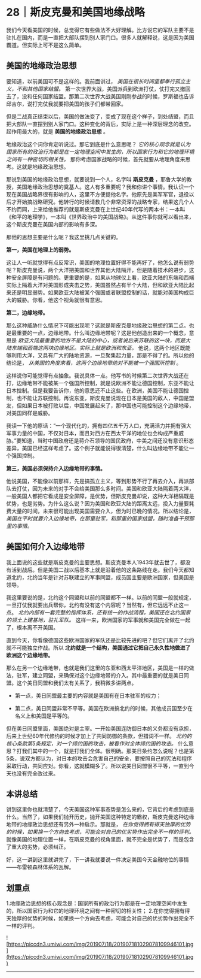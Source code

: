 # 28｜斯皮克曼和美国地缘战略

我们今天看美国的时候，总觉得它有些做法不大好理解。比方说它的军队主要不是驻扎在国内，而是一直把大部队摆到别人家门口。很多人就解释说，这是因为美国霸道。但实际上可不是这么简单。

## 美国的地缘政治思想

要知道，以前美国可不是这样的。我前面讲过， *美国在很长时间里都奉行孤立主义，不和其他国家结盟。* 第一次世界大战，美国派兵到欧洲打仗，仗打完又撤回去了，没和任何国家结盟。那第二次世界大战美国刚刚参战的时候，罗斯福也告诉邱吉尔，说打完仗我就要把美国的孩子们都带回家。

但是二战真正结束以后，美国的做法变了，变成了现在这个样子，到处结盟，而且把大部队一直摆到别人家门口。这种变化的背后，实际上是一种深层理念的改变。起作用最大的，就是 **美国的地缘政治思想** 。

地缘政治这个词你肯定听说过。那它到底是什么意思呢？ *它的核心观念就是认为国家所有的政治行为都是在一定地理空间中发生的，所以国家行为和它的地理环境之间有一种密切的相关性。* 那你考虑国家战略的时候，首先就要从地理角度来思考。这就是地缘政治思想。

那说到美国的地缘政治思想，就要说到一个人，名字叫 **斯皮克曼** ，耶鲁大学的教授，美国地缘政治思想的奠基人。这人有多重要呢？我和你讲个事情。我认识一个现在美国战略界很有影响的人，这里不方便提他名字。他原先是美军军官，退役以后才开始搞战略研究。他转行的时候请教几个非常资深的战略专家，结果这几个人不约而同，上来给他推荐的就是斯皮克曼在上世纪40年代写的两本书：一本叫《和平的地理学》，一本叫《世界政治中的美国战略》。从这件事你就可以看出来，这个斯皮克曼在美国内部的影响有多深。

那他的思想主要是什么呢？我这里挑几点关键的。

 **第一，美国在地理上的弱势。**

这让人一听就觉得有点反常识，美国的地理位置好得不能再好了，他怎么说有弱势呢？斯皮克曼说，两个大洋把美国和世界其他大陆隔开，但是随着技术的进步，这种安全屏障是有问题的。更重要的是，如果从地球仪上看，欧亚大陆的东端和西端实际上隔着大洋对美国形成夹击之势，美国虽然占有半个大陆，但和欧亚大陆比起来还是明显弱势。如果欧亚大陆被某个强国或者联盟控制的话，就能对美国构成巨大的威胁。你看，他这个视角就很有意思。

 **第二，边缘地带。**

那么这种威胁什么情况下可能出现呢？这就是斯皮克曼地缘政治思想的第二点。也是最重要的一点，边缘地带。什么叫边缘地带呢？这是他创造出来的一个概念，意思是 *欧亚大陆最重要的地方不是大陆的中心，或者说后来苏联的这一块，而是大陆东端和西端这两块边缘地区。实际上就是欧洲和东亚。* 他说，这两个地区既能够利用大洋，又具有广大的陆地资源，一旦聚集起力量，那是不得了的。所以他的结论是， *从美国的角度来看，这两个边缘地带绝对不能被一个强国所控制* 。

这样说你可能觉得有点抽象。我说具体一点。他写书的时候第二次世界大战还在打，边缘地带不能被某一个强国所控制，就是说欧洲不能让德国控制，东亚不能让日本控制。但是我要告诉你，他的意思还不止这些。在欧洲，美国不能让德国控制，也不能让苏联控制。再说东亚，斯皮克曼说现在日本是美国的敌人，中国是盟友，但如果日本被打败以后，中国发展起来了，那中国也可能控制这个边缘地带，对美国同样是威胁。

我读一下他的原话：“一个现代化的，拥有四亿五千万人口，充满活力并拥有强大军事力量的中国，不仅对日本，而且对西方在西太平洋的地位也会构成严重威胁。”要知道，当时中国政府还是蒋介石领导的国民政府，中美之间还没有意识形态差异，美国已经这样考虑了。这个例子就能说得很清楚，什么叫边缘地带不能让一个强国控制。

 **第三，美国必须保持介入边缘地带的事情。**

他说美国，不能像以前那样，先是搞孤立主义，等到形势不行了再去介入，再派部队去打仗，因为未来的对手不会给美国那么多时间。美国和欧亚大陆隔着两大洋，一般美国人都把它看成是安全屏障，是优势，但斯皮克曼却说，这种大洋相隔既是优势，也是劣势。为什么这么说？因为美国和欧亚大陆的距离太远，投入力量要耗费大量的时间，未来很可能出现美国需要介入，但为时已晚的情况。所以结论是， *美国在平时就要介入边缘地带，在那里驻军，和那里的国家结盟，随时准备干预那里的事情。*

## 美国如何介入边缘地带

我上面说的这些就是斯皮克曼的主要思想。斯皮克曼本人1943年就去世了，都没有活到战后。但是美国二战以后基本上就是沿着他的这条路线在走。我们今天都知道北约，北约当年是针对苏联建立的军事同盟，成员国主要是欧洲国家，但美国是领导。

我这里要说的是，北约这个同盟和以前的同盟都不一样。以前的同盟一般就规定，一旦打仗我就要出兵帮你，北约有没有这个内容呢？当然有，但它远远不止这一点。 *北约内部有一套完整的指挥体系，还有统一的作战流程，美国还在北约国家的领土上建基地，驻扎军队。* 这样一来，欧洲国家的军事就和美国完全做在一起了，根本离不开美国。

直到今天，你看像德国这些欧洲国家的军队还是比较先进的吧？但它们离开了北约就不可能独立作战。所以 **北约就是一个结构，美国通过它把自己永久性地做进了欧洲这个边缘地带。**

那么在另一个边缘地带，也就是我们这里的东亚和西太平洋地区，美国是一样的做法，驻军，建立同盟，来确保对这个边缘地带的介入。其中最重要的就是美日同盟。这个美日同盟和我们太有关系了，我稍微多讲两点。

* 第一点，美日同盟最主要的内容就是美国有在日本驻军的权力；

* 第二点，美日同盟非常不平等。美国在欧洲搞北约的时候，其他成员国至少在名义上和美国是平等的。

但在美日同盟里面，美国绝对是主宰。一开始美国连防御日本的义务都没有承担，后来上世纪60年代修约的时候才加上了共同防御的条款，但措词不一样。 *北约的核心条款第5条规定，对一个缔约国的攻击，被看作对全体缔约国的攻击。* 什么意思？打我们其中的一个，就是打我们全体。很明确。那美日条约怎么说呢？也是第5条，说双方都认为，对日本的攻击会危害自己的安全，要按照自己的宪法和程序采取行动，共同应对。你看，这就模糊多了。所以说美日同盟很不平等，一直到今天也没有完全改过来。

## 本讲总结

讲到这里你也就清楚了，今天美国这种军事态势是怎么来的，它背后的考虑到底是什么。当然了，如果我们抛开历史，抛开美国这种特定的霸权，斯皮克曼这种边缘地带的地缘政治思想还有另外一种启示。那就是， *在你觉得拥有得天独厚的优势的时候，如果换一个方向去考虑，可能会对自己的优劣势作出完全不一样的评判。* 就像美国的地理位置一样，在斯皮克曼的视角里面，就不完全是优势了，而是包含了重大的劣势，必须纠正。

好，这一讲到这里就讲完了，下一讲我就要说一件决定美国今天金融地位的事情——布雷顿森林体系的瓦解。

## 划重点

1.地缘政治思想的核心观念是：国家所有的政治行为都是在一定地理空间中发生的，所以国家行为和它的地理环境之间有一种密切的相关性；
2.在你觉得拥有得天独厚的优势的时候，如果换一个方向去考虑，可能会对自己的优劣势作出完全不一样的评判。

![https://piccdn3.umiwi.com/img/201907/18/201907181029078109946101.jpg](https://piccdn3.umiwi.com/img/201907/18/201907181029078109946101.jpg)

---
